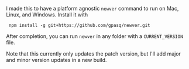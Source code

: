 I made this to have a platform agnostic `newver` command to run on Mac, Linux, and Windows.  Install it with 

``` npm install -g git+https://github.com/gpasq/newver.git```

After completion, you can run `newver` in any folder with a `CURRENT_VERSION` file.

Note that this currently only updates the patch version, but I'll add major and minor
version updates in a new build.
